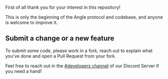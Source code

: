 First of all thank you for your interest in this repository!

This is only the beginning of the Angle protocol and codebase, and anyone is welcome to improve it.

## Submit a change or a new feature

To submit some code, please work in a fork, reach out to explain what you've done and open a Pull Request from your fork.

Feel free to reach out in the [#developers channel](https://discord.gg/HcRB8QMeKU) of our Discord Server if you need a hand!